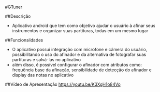 #GTuner

##Descrição
- Aplicativo android que tem como objetivo ajudar o usuário à afinar seus instrumentos e organizar suas partituras, todas em um mesmo lugar

##Funcionalidades
- O aplicativo possui integração com microfone e câmera do usuário, possibilitando o uso do afinador e da alternativa de fotografar suas partituras e salvá-las no aplicativo
- além disso, é possível configurar o afinador com atributos como: frequência base da afinação, sensibilidade de detecção do afinador e display das notas no aplicativo

##Vídeo de Apresentação
https://youtu.be/K3XgH1o84Vo
